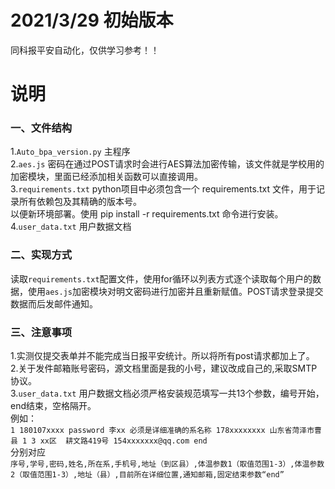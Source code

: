 # 2021/3/29 初始版本
同科报平安自动化，仅供学习参考！！

# 说明
### 一、文件结构
1.`Auto_bpa_version.py` 主程序<br>
2.`aes.js` 密码在通过POST请求时会进行AES算法加密传输，该文件就是学校用的加密模块，里面已经添加相关函数可以直接调用。<br>
3.`requirements.txt`  python项目中必须包含一个 requirements.txt 文件，用于记录所有依赖包及其精确的版本号。<br>
以便新环境部署。使用 pip install -r requirements.txt 命令进行安装。<br>
4.`user_data.txt` 用户数据文档<br>
### 二、实现方式
读取`requirements.txt`配置文件，使用for循环以列表方式逐个读取每个用户的数据，使用`aes.js`加密模块对明文密码进行加密并且重新赋值。POST请求登录提交数据而后发邮件通知。
### 三、注意事项
1.实测仅提交表单并不能完成当日报平安统计。所以将所有post请求都加上了。<br>
2.关于发件邮箱账号密码，源文档里面是我的小号，建议改成自己的,采取SMTP协议。<br>
3.`user_data.txt` 用户数据文档必须严格安装规范填写一共13个参数，编号开始，end结束，空格隔开。<br>
例如：<br>
    `1 180107xxxx password 李xx 必须是详细准确的系名称 178xxxxxxxx 山东省菏泽市曹县 1 3 xx区  耕文路419号 154xxxxxxx@qq.com end`<br>
分别对应<br>
    `序号,学号,密码,姓名,所在系,手机号,地址（到区县）,体温参数1（取值范围1-3）,体温参数2（取值范围1-3）,地址（县）,目前所在详细位置,通知邮箱,固定结束参数“end”`<br>
